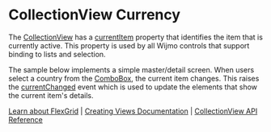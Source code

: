 CollectionView Currency
=======================

The [CollectionView](https://www.grapecity.com/wijmo/api/classes/wijmo.collectionview.html) has a [currentItem](https://www.grapecity.com/wijmo/api/classes/wijmo.collectionview.html#currentitem) property that identifies the item that is currently active. This property is used by all Wijmo controls that support binding to lists and selection.

The sample below implements a simple master/detail screen. When users select a country from the [ComboBox](https://www.grapecity.com/wijmo/api/classes/wijmo_input.combobox.html), the current item changes. This raises the [currentChanged](https://www.grapecity.com/wijmo/api/classes/wijmo.collectionview.html#currentchanged) event which is used to update the elements that show the current item's details.

[Learn about FlexGrid](https://www.grapecity.com/wijmo/flexgrid-javascript-data-grid) | [Creating Views Documentation](https://www.grapecity.com/wijmo/docs/Topics/Wijmo/Collections/Creating-Views) | [CollectionView API Reference](https://www.grapecity.com/wijmo/api/classes/wijmo.collectionview.html)